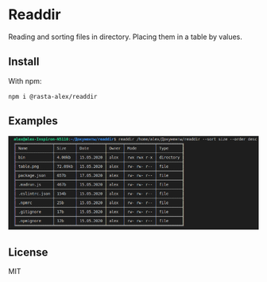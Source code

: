 # Readdir

Reading and sorting files in directory. Placing them in a table by values.

## Install

With npm:

```
npm i @rasta-alex/readdir
```
## Examples  

![alt text](./table.png)

## License

MIT
